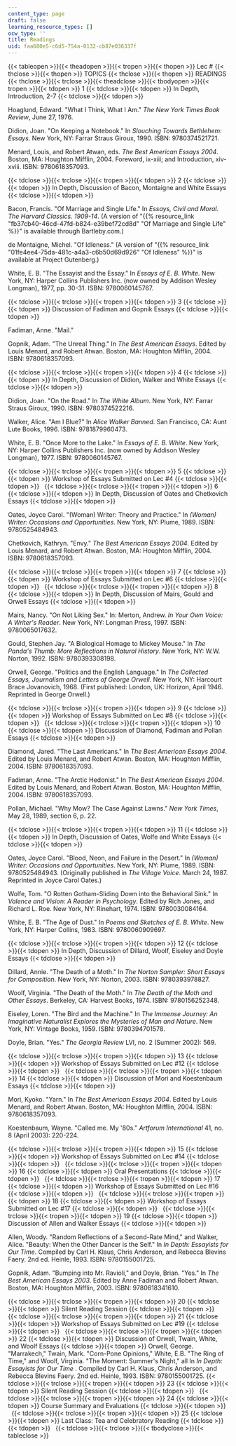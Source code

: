 ```yaml
---
content_type: page
draft: false
learning_resource_types: []
ocw_type: ''
title: Readings
uid: faa680e5-c6d5-754a-0132-cb87e036337f
---
```

{{< tableopen >}}{{< theadopen >}}{{< tropen >}}{{< thopen >}}
Lec #
{{< thclose >}}{{< thopen >}}
TOPICS
{{< thclose >}}{{< thopen >}}
READINGS
{{< thclose >}}{{< trclose >}}{{< theadclose >}}{{< tbodyopen >}}{{< tropen >}}{{< tdopen >}}
1
{{< tdclose >}}{{< tdopen >}}
In Depth, Introduction, 2-7
{{< tdclose >}}{{< tdopen >}}

Hoaglund, Edward. "What I Think, What I Am." *The New York Times Book Review*, June 27, 1976. 

Didion, Joan. "On Keeping a Notebook." In *Slouching Towards Bethlehem: Essays*. New York, NY: Farrar Straus Giroux, 1990. ISBN: 9780374521721.

Menard, Louis, and Robert Atwan, eds. *The Best American Essays 2004*. Boston, MA: Houghton Mifflin, 2004. Foreword, ix-xiii; and Introduction, xiv-xviii. ISBN: 9780618357093.

{{< tdclose >}}{{< trclose >}}{{< tropen >}}{{< tdopen >}}
2
{{< tdclose >}}{{< tdopen >}}
In Depth, Discussion of Bacon, Montaigne and White Essays
{{< tdclose >}}{{< tdopen >}}

Bacon, Francis. "Of Marriage and Single Life." In *Essays, Civil and Moral. The Harvard Classics. 1909-14*. (A version of "{{% resource_link "fb37cb40-46cd-47fd-b824-e39bef72cd8d" "Of Marriage and Single Life" %}}" is available through Bartleby.com.)

de Montaigne, Michel. "Of Idleness." (A version of "{{% resource_link "01fe4ee4-75da-481c-a4a3-c6b50d69d926" "Of Idleness" %}}" is available at Project Gutenberg.)

White, E. B. "The Essayist and the Essay." In *Essays of E. B. White*. New York, NY: Harper Collins Publishers Inc. (now owned by Addison Wesley Longman), 1977, pp. 30-31. ISBN: 9780060145767.

{{< tdclose >}}{{< trclose >}}{{< tropen >}}{{< tdopen >}}
3
{{< tdclose >}}{{< tdopen >}}
Discussion of Fadiman and Gopnik Essays
{{< tdclose >}}{{< tdopen >}}

Fadiman, Anne. "Mail."

Gopnik, Adam. "The Unreal Thing." In *The Best American Essays*. Edited by Louis Menard, and Robert Atwan. Boston, MA: Houghton Mifflin, 2004. ISBN: 9780618357093.

{{< tdclose >}}{{< trclose >}}{{< tropen >}}{{< tdopen >}}
4
{{< tdclose >}}{{< tdopen >}}
In Depth, Discussion of Didion, Walker and White Essays
{{< tdclose >}}{{< tdopen >}}

Didion, Joan. "On the Road." In *The White Album*. New York, NY: Farrar Straus Giroux, 1990. ISBN: 9780374522216.

Walker, Alice. "Am I Blue?" In *Alice Walker Banned*. San Francisco, CA: Aunt Lute Books, 1996. ISBN: 9781879960473.

White, E. B. "Once More to the Lake." In *Essays of E. B. White*. New York, NY: Harper Collins Publishers Inc. (now owned by Addison Wesley Longman), 1977. ISBN: 9780060145767.

{{< tdclose >}}{{< trclose >}}{{< tropen >}}{{< tdopen >}}
5
{{< tdclose >}}{{< tdopen >}}
Workshop of Essays Submitted on Lec #4
{{< tdclose >}}{{< tdopen >}}
 
{{< tdclose >}}{{< trclose >}}{{< tropen >}}{{< tdopen >}}
6
{{< tdclose >}}{{< tdopen >}}
In Depth, Discussion of Oates and Chetkovich Essays
{{< tdclose >}}{{< tdopen >}}

Oates, Joyce Carol. "(Woman) Writer: Theory and Practice." In *(Woman) Writer: Occasions and Opportunities*. New York, NY: Plume, 1989. ISBN: 9780525484943.

Chetkovich, Kathryn. "Envy." *The Best American Essays 2004*. Edited by Louis Menard, and Robert Atwan. Boston, MA: Houghton Mifflin, 2004. ISBN: 9780618357093.

{{< tdclose >}}{{< trclose >}}{{< tropen >}}{{< tdopen >}}
7
{{< tdclose >}}{{< tdopen >}}
Workshop of Essays Submitted on Lec #6
{{< tdclose >}}{{< tdopen >}}
 
{{< tdclose >}}{{< trclose >}}{{< tropen >}}{{< tdopen >}}
8
{{< tdclose >}}{{< tdopen >}}
In Depth, Discussion of Mairs, Gould and Orwell Essays
{{< tdclose >}}{{< tdopen >}}

Mairs, Nancy. "On Not Liking Sex." In: Merton, Andrew. *In Your Own Voice: A Writer's Reader*. New York, NY: Longman Press, 1997. ISBN: 9780065017632.

Gould, Stephen Jay. "A Biological Homage to Mickey Mouse." In *The Panda's Thumb: More Reflections in Natural History*. New York, NY: W.W. Norton, 1992. ISBN: 9780393308198.

Orwell, George. "Politics and the English Language." In *The Collected Essays, Journalism and Letters of George Orwell*. New York, NY: Harcourt Brace Jovanovich, 1968. (First published: London, UK: Horizon, April 1946. Reprinted in George Orwell.)

{{< tdclose >}}{{< trclose >}}{{< tropen >}}{{< tdopen >}}
9
{{< tdclose >}}{{< tdopen >}}
Workshop of Essays Submitted on Lec #8
{{< tdclose >}}{{< tdopen >}}
 
{{< tdclose >}}{{< trclose >}}{{< tropen >}}{{< tdopen >}}
10
{{< tdclose >}}{{< tdopen >}}
Discussion of Diamond, Fadiman and Pollan Essays
{{< tdclose >}}{{< tdopen >}}

Diamond, Jared. "The Last Americans." In *The Best American Essays 2004*. Edited by Louis Menard, and Robert Atwan. Boston, MA: Houghton Mifflin, 2004. ISBN: 9780618357093.

Fadiman, Anne. "The Arctic Hedonist." In *The Best American Essays 2004*. Edited by Louis Menard, and Robert Atwan. Boston, MA: Houghton Mifflin, 2004. ISBN: 9780618357093.

Pollan, Michael. "Why Mow? The Case Against Lawns." *New York Times*, May 28, 1989, section 6, p. 22.

{{< tdclose >}}{{< trclose >}}{{< tropen >}}{{< tdopen >}}
11
{{< tdclose >}}{{< tdopen >}}
In Depth, Discussion of Oates, Wolfe and White Essays
{{< tdclose >}}{{< tdopen >}}

Oates, Joyce Carol. "Blood, Neon, and Failure in the Desert." In *(Woman) Writer: Occasions and Opportunities*. New York, NY: Plume, 1989. ISBN: 9780525484943. (Originally published in *The Village Voice*. March 24, 1987. Reprinted in Joyce Carol Oates.)

Wolfe, Tom. "O Rotten Gotham-Sliding Down into the Behavioral Sink." In *Valence and Vision: A Reader in Psychology*. Edited by Rich Jones, and Richard L. Roe. New York, NY: Rinehart, 1974. ISBN: 9780030084164.

White, E. B. "The Age of Dust." In *Poems and Sketches of E. B. White*. New York, NY: Harper Collins, 1983. ISBN: 9780060909697.

{{< tdclose >}}{{< trclose >}}{{< tropen >}}{{< tdopen >}}
12
{{< tdclose >}}{{< tdopen >}}
In Depth, Discussion of Dillard, Woolf, Eiseley and Doyle Essays
{{< tdclose >}}{{< tdopen >}}

Dillard, Annie. "The Death of a Moth." In *The Norton Sampler: Short Essays for Composition*. New York, NY: Norton, 2003. ISBN: 9780393978827.

Woolf, Virginia. "The Death of the Moth." In *The Death of the Moth and Other Essays*. Berkeley, CA: Harvest Books, 1974. ISBN: 9780156252348.

Eiseley, Loren. "The Bird and the Machine." In *The Immense Journey: An Imaginative Naturalist Explores the Mysteries of Man and Nature*. New York, NY: Vintage Books, 1959. ISBN: 9780394701578.

Doyle, Brian. "Yes." *The Georgia Review* LVI, no. 2 (Summer 2002): 569.

{{< tdclose >}}{{< trclose >}}{{< tropen >}}{{< tdopen >}}
13
{{< tdclose >}}{{< tdopen >}}
Workshop of Essays Submitted on Lec #12
{{< tdclose >}}{{< tdopen >}}
 
{{< tdclose >}}{{< trclose >}}{{< tropen >}}{{< tdopen >}}
14
{{< tdclose >}}{{< tdopen >}}
Discussion of Mori and Koestenbaum Essays
{{< tdclose >}}{{< tdopen >}}

Mori, Kyoko. "Yarn." In *The Best American Essays 2004*. Edited by Louis Menard, and Robert Atwan. Boston, MA: Houghton Mifflin, 2004. ISBN: 9780618357093.

Koestenbaum, Wayne. "Called me. My '80s." *Artforum International* 41, no. 8 (April 2003): 220-224.

{{< tdclose >}}{{< trclose >}}{{< tropen >}}{{< tdopen >}}
15
{{< tdclose >}}{{< tdopen >}}
Workshop of Essays Submitted on Lec #14
{{< tdclose >}}{{< tdopen >}}
 
{{< tdclose >}}{{< trclose >}}{{< tropen >}}{{< tdopen >}}
16
{{< tdclose >}}{{< tdopen >}}
Oral Presentations
{{< tdclose >}}{{< tdopen >}}
 
{{< tdclose >}}{{< trclose >}}{{< tropen >}}{{< tdopen >}}
17
{{< tdclose >}}{{< tdopen >}}
Workshop of Essays Submitted on Lec #16
{{< tdclose >}}{{< tdopen >}}
 
{{< tdclose >}}{{< trclose >}}{{< tropen >}}{{< tdopen >}}
18
{{< tdclose >}}{{< tdopen >}}
Workshop of Essays Submitted on Lec #17
{{< tdclose >}}{{< tdopen >}}
 
{{< tdclose >}}{{< trclose >}}{{< tropen >}}{{< tdopen >}}
19
{{< tdclose >}}{{< tdopen >}}
Discussion of Allen and Walker Essays
{{< tdclose >}}{{< tdopen >}}

Allen, Woody. "Random Reflections of a Second-Rate Mind," and Walker, Alice. "Beauty: When the Other Dancer is the Self." In *In Depth: Essayists for Our Time*. Compiled by Carl H. Klaus, Chris Anderson, and Rebecca Blevins Faery. 2nd ed. Heinle, 1993. ISBN: 9780155001725.

Gopnik, Adam. "Bumping into Mr. Ravioli," and Doyle, Brian. "Yes." In *The Best American Essays 2003*. Edited by Anne Fadiman and Robert Atwan. Boston, MA: Houghton Mifflin, 2003. ISBN: 9780618341610.

{{< tdclose >}}{{< trclose >}}{{< tropen >}}{{< tdopen >}}
20
{{< tdclose >}}{{< tdopen >}}
Silent Reading Session
{{< tdclose >}}{{< tdopen >}}
 
{{< tdclose >}}{{< trclose >}}{{< tropen >}}{{< tdopen >}}
21
{{< tdclose >}}{{< tdopen >}}
Workshop of Essays Submitted on Lec #19
{{< tdclose >}}{{< tdopen >}}
 
{{< tdclose >}}{{< trclose >}}{{< tropen >}}{{< tdopen >}}
22
{{< tdclose >}}{{< tdopen >}}
Discussion of Orwell, Twain, White, and Woolf Essays
{{< tdclose >}}{{< tdopen >}}
Orwell, George. "Marrakech," Twain, Mark. "Corn-Pone Opinions," White, E.B. "The Ring of Time," and Woolf, Virginia. "The Moment: Summer's Night," all In *In Depth: Essayists for Our Time* . Compiled by Carl H. Klaus, Chris Anderson, and Rebecca Blevins Faery. 2nd ed. Heinle, 1993. ISBN: 9780155001725.
{{< tdclose >}}{{< trclose >}}{{< tropen >}}{{< tdopen >}}
23
{{< tdclose >}}{{< tdopen >}}
Silent Reading Session
{{< tdclose >}}{{< tdopen >}}
 
{{< tdclose >}}{{< trclose >}}{{< tropen >}}{{< tdopen >}}
24
{{< tdclose >}}{{< tdopen >}}
Course Summary and Evaluations
{{< tdclose >}}{{< tdopen >}}
 
{{< tdclose >}}{{< trclose >}}{{< tropen >}}{{< tdopen >}}
25
{{< tdclose >}}{{< tdopen >}}
Last Class: Tea and Celebratory Reading
{{< tdclose >}}{{< tdopen >}}
 
{{< tdclose >}}{{< trclose >}}{{< tbodyclose >}}{{< tableclose >}}
